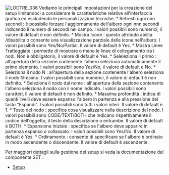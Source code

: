 
![LOCTRE_036](https://doc.smeup.com/immagini/MBDOC_OPE-LOCTRE_07/LOCTRE_036.png)
Vediamo le principali impostazioni per la creazione del setup limitandoci a considerare le caratteristiche relative all'interfaccia grafica ed escludendo le personalizzazioni tecniche.
 \* Refresh ogni nnn secondi :  è possibile forzare l'aggiornamento dell'albero ogni nnn secondi indicando il numero di secondi nel campo. I valori possibili sono numerici, il valore di default è non definito.
 \* Mostra Icone :  questo attributo abilita /disabilita o consente una visualizzazione parziale delle icone nell'albero. I valori possibili sono Yes/No/Partial. Il valore di default è Yes.
 \* Mostra Linee Tratteggiate :  permette di mostrare o meno le linee di collegamento tra i nodi. Non è obbligatorio, il valore di  default  è  Yes.
 \* Seleleziona il primo :  all'apertura della sezione contenente l'albero seleziona automaticamente il primo elemento. I valori possibili sono Yes/No, il valore di default è No.
 \* Seleziona il nodo N :  all'apertura della sezione contenente l'albero seleziona il nodo N-esimo. I valori possibili sono numerici, il valore di default è non definito.
 \* Seleziona il nodo dal nome :  all'apertura della sezione contenente l'albero seleziona il nodo con il nome indicato. I valori possibili sono caratteri, il valore di default è non definito.
 \* Massima profondità :  indica di quanti livelli deve essere espanso l'albero in partenza e alla pressione del tasto "Espandi". I valori possibili sono tutti i valori interi. Il valore di default è 1.
 \* Testo del nodo :  specifica cosa visualizzare nella descrizione del nodo. I valori possibili sono CODE/TEXT/BOTH che indicano rispettivamente il codice dell'oggetto, il testo della descrizione o entrambe. Il valore di default è BOTH.
 \* Espansione Iniziale :  specifica se l'albero deve apparire in partenza espanso o collassato. I valori possibili sono Yes/No. Il valore di default è Yes.
 \* Ordinamento :  consente di specificare se l'albero è ordinato in modo ascendente o discendente. Il valore di default è ascendente.

Per maggiori dettagli sulla gestione dei setup si veda la documentazione del componente SET : 
- [Setup](Sorgenti/DOC_OPE/TA/B£AMO/LOCSET)


